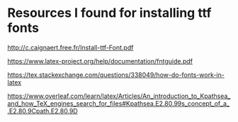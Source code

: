 # Resources I found for installing ttf fonts

http://c.caignaert.free.fr/Install-ttf-Font.pdf

https://www.latex-project.org/help/documentation/fntguide.pdf

https://tex.stackexchange.com/questions/338049/how-do-fonts-work-in-latex

https://www.overleaf.com/learn/latex/Articles/An_introduction_to_Kpathsea_and_how_TeX_engines_search_for_files#Kpathsea.E2.80.99s_concept_of_a_.E2.80.9Cpath.E2.80.9D
